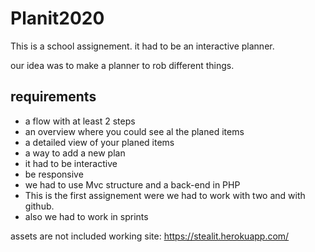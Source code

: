 # Planit2020
This is a school assignement. it had to be an interactive planner.

our idea was to make a planner to rob different things.

## requirements
- a flow with at least 2 steps
- an overview where you could see al the planed items
- a detailed view of your planed items
- a way to add a new plan
- it had to be interactive
- be responsive
- we had to use Mvc structure and a back-end in PHP
- This is the first assignement were we had to work with two and with github.
- also we had to work in sprints

assets are not included
working site: https://stealit.herokuapp.com/
